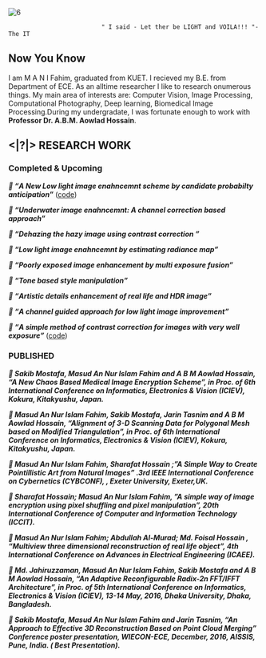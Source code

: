 
 ![6](https://user-images.githubusercontent.com/39322944/44124750-921f22c4-a050-11e8-878c-e00ef52b93c1.jpg)   
 
 
                              " I said - Let ther be LIGHT and VOILA!!! "- The IT

## Now You Know

I am M A N I Fahim, graduated from KUET. I recieved my B.E. from Department of ECE. As an alltime researcher I like to research onumerous things. My main area of interests are: Computer Vision, Image Processing, Computational Photography, Deep learning, Biomedical Image Processing.During my undergradate, I was fortunate enough to work with **Professor Dr. A.B.M. Aowlad Hossain**.

##  <|?|> RESEARCH WORK


### Completed & Upcoming 

_**  “A New Low light image enahncemnt scheme by candidate probabilty anticipation”**_
   ([code](https://github.com/1An-Nur1/Low-Light-image-enhancement))


_**  “Underwater image enahncemnt: A channel correction based approach”**_


_**  “Dehazing the hazy image using contrast correction ”**_


_**  “Low light image enahncemnt by estimating radiance map”**_


_**  “Poorly exposed image enhancement by multi exposure fusion”**_


_**  “Tone based style manipulation”**_


_**  “Artistic details enhancement of real life and HDR image”**_


_**  “A channel guided approach for low light image improvement”**_


_**  “A simple method of contrast correction for images with very well exposure”**_
 ([code](https://github.com/1An-Nur1/CE-for-well-exposed-images))






### PUBLISHED

_** Sakib Mostafa, Masud An Nur Islam Fahim and A B M Aowlad Hossain, “A New Chaos Based Medical Image Encryption Scheme”, in Proc. of 6th International Conference on Informatics, Electronics & Vision (ICIEV), Kokura, Kitakyushu, Japan.**_

_** Masud An Nur Islam Fahim, Sakib Mostafa, Jarin Tasnim and A B M Aowlad Hossain, “Alignment of 3-D Scanning Data for Polygonal Mesh based on Modified Triangulation”, in Proc. of 6th International Conference on Informatics, Electronics & Vision (ICIEV), Kokura, Kitakyushu, Japan.**_

_** Masud An Nur Islam Fahim, Sharafat Hossain ;”A Simple Way to Create Pointillistic Art from Natural Images” .3rd IEEE International Conference on Cybernetics (CYBCONF), , Exeter University, Exeter,UK.**_

_** Sharafat Hossain; Masud An Nur Islam Fahim, ”A simple way of image encryption using pixel shuffling and pixel manipulation”, 20th International Conference of Computer and Information Technology (ICCIT).**_

_** Masud An Nur Islam Fahim; Abdullah Al-Murad; Md. Foisal Hossain , “Multiview three dimensional reconstruction of real life object”, 4th International Conference on Advances in Electrical Engineering (ICAEE).**_

_** Md. Jahiruzzaman, Masud An Nur Islam Fahim, Sakib Mostafa and A B M Aowlad Hossain, “An Adaptive Reconfigurable Radix-2n FFT/IFFT Architecture”, in Proc. of 5th International Conference on Informatics, Electronics & Vision (ICIEV), 13-14 May, 2016, Dhaka University, Dhaka, Bangladesh.**_

_** Sakib Mostafa, Masud An Nur Islam Fahim and Jarin Tasnim, “An Approach to Effective 3D Reconstruction Based on Point Cloud Merging” Conference poster presentation, WIECON-ECE, December, 2016, AISSIS, Pune, India. ( Best Presentation).**_


